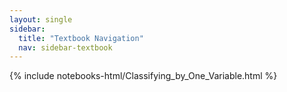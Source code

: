 ```yaml
---
layout: single
sidebar:
  title: "Textbook Navigation"
  nav: sidebar-textbook
---
```


{% include notebooks-html/Classifying_by_One_Variable.html %}
